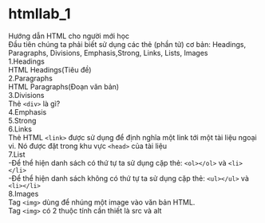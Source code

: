 # htmllab_1
Hướng dẫn HTML cho người mới học <br>
Đầu tiên chúng ta phải biết sử dụng các thẻ (phần tử) cơ bản: Headings, Paragraphs, Divisions, Emphasis,Strong, Links, Lists, Images <br>
1.Headings <br>
HTML Headings(Tiêu đề) <br>
2.Paragraphs <br>
HTML Paragraphs(Đoạn văn bản) <br>
3.Divisions <br>
Thẻ <code>&lt;div&gt;</code> là gì? <br>
4.Emphasis <br>
5.Strong <br>
6.Links <br>
Thẻ HTML <code>&lt;link&gt;</code> được sử dụng để định nghĩa một link tới một tài liệu ngoại vi. Nó được đặt trong khu vực <code>&lt;head&gt;</code> của tài liệu <br>
7.List <br>
-Để thể hiện danh sách có thứ tự ta sử dụng cặp thẻ: <code>&lt;ol&gt;</code><code>&lt;/ol&gt;</code> và <code>&lt;li&gt;</code><code>&lt;/li&gt;</code> <br>
-Để thể hiện danh sách không có thứ tự ta sử dụng cặp thẻ: <code>&lt;ul&gt;</code><code>&lt;/ul&gt;</code> và <code>&lt;li&gt;</code><code>&lt;/li&gt;</code><br>
8.Images <br>
Tag <code>&lt;img&gt;</code> dùng để nhúng một image vào văn bản HTML. <br>
Tag <code>&lt;img&gt;</code> có 2 thuộc tính cần thiết là src và alt <br>